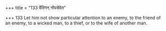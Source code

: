 +++
title = "133 वैरिणन् नोपसेवेत"

+++
133	Let him not show particular attention to an enemy, to the friend of an enemy, to a wicked man, to a thief, or to the wife of another man.